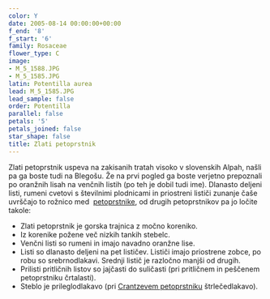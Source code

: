 ```yaml
---
color: Y
date: 2005-08-14 00:00:00+00:00
f_end: '8'
f_start: '6'
family: Rosaceae
flower_type: C
image:
- M_5_1588.JPG
- M_5_1585.JPG
latin: Potentilla aurea
lead: M_5_1585.JPG
lead_sample: false
order: Potentilla
parallel: false
petals: '5'
petals_joined: false
star_shape: false
title: Zlati petoprstnik
---
```

Zlati petoprstnik uspeva na zakisanih tratah visoko v slovenskih Alpah, našli pa ga boste tudi na Blegošu. Že na prvi pogled ga boste verjetno prepoznali po oranžnih lisah na venčnih listih (po teh je dobil tudi ime). Dlanasto deljeni listi, rumeni cvetovi s številnimi plodnicami in priostreni lističi zunanje čaše uvrščajo to rožnico med  [petoprstnike](../../genus/potentilla/), od drugih petoprstnikov pa jo ločite takole:

-   Zlati petoprstnik je gorska trajnica z močno koreniko.
-   Iz korenike požene več nizkih tankih stebelc.
-   Venčni listi so rumeni in imajo navadno oranžne lise.
-   Listi so dlanasto deljeni na pet lističev. Lističi imajo priostrene zobce, po robu so srebrnodlakavi. Srednji listič je razločno manjši od drugih.
-   Prilisti pritličnih listov so jajčasti do suličasti (pri pritličnem in peščenem petoprstniku črtalasti).
-   Steblo je prileglodlakavo (pri [Crantzevem petoprstniku](../../potentillacrantzii/crantzev-petoprstnik/) štrlečedlakavo).
